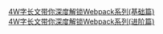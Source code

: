 [4W字长文带你深度解锁Webpack系列(基础篇)](https://juejin.im/post/5e5c65fc6fb9a07cd00d8838)</br>
[4W字长文带你深度解锁Webpack系列(进阶篇)](https://juejin.im/post/5e6518946fb9a07c820fbaaf)</br>